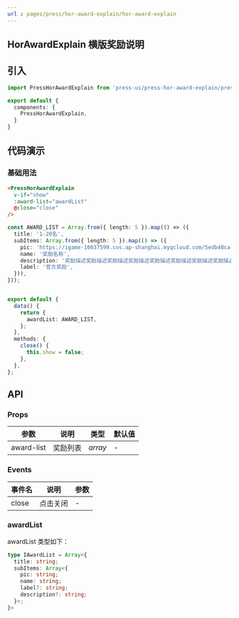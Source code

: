 ```yaml
---
url : pages/press/hor-award-explain/hor-award-explain
---
```


## HorAwardExplain 横版奖励说明


## 引入

```ts
import PressHorAwardExplain from 'press-ui/press-hor-award-explain/press-hor-award-explain';

export default {
  components: {
    PressHorAwardExplain,
  }
}
```

## 代码演示

### 基础用法

```html
<PressHorAwardExplain
  v-if="show"
  :award-list="awardList"
  @close="close"
/>
```

```ts
const AWARD_LIST = Array.from({ length: 5 }).map(() => ({
  title: '1-20名',
  subItems: Array.from({ length: 5 }).map(() => ({
    pic: 'https://igame-10037599.cos.ap-shanghai.myqcloud.com/5edb48ca-de79-82c5-4b8f-b6af28124622.jpg',
    name: '奖励名称',
    description: '奖励描述奖励描述奖励描述奖励描述奖励描述奖励描述奖励描述奖励描述奖励描述奖励描述',
    label: '官方奖励',
  })),
}));


export default {
  data() {
    return {
      awardList: AWARD_LIST,
    };
  },
  methods: {
    close() {
      this.show = false;
    },
  },
};
```


## API

### Props

| 参数       | 说明     | 类型    | 默认值 |
| ---------- | -------- | ------- | ------ |
| award-list | 奖励列表 | _array_ | -      |



### Events

| 事件名 | 说明     | 参数 |
| ------ | -------- | ---- |
| close  | 点击关闭 | -    |


### awardList

awardList 类型如下：

```ts
type IAwardList = Array<{
  title: string;
  subItems: Array<{
    pic: string;
    name: string;
    label?: string;
    description?: string;
  }>;
}>
```